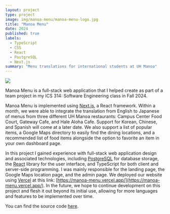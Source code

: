 ```yaml
---
layout: project
type: project
image: img/manoa-menu/manoa-menu-logo.jpg
title: "Manoa Menu"
date: 2024
published: true
labels:
  - TypeScript
  - CSS
  - React
  - PostgreSQL
  - Next.js
summary: "Menu translations for international students at UH Manoa"
---
```


<img class="img-fluid" src="../img/manoa-menu/landing-page.png">

Manoa Menu is a full-stack web application that I helped create as part of a team project in my ICS 314: Software Engineering class in Fall 2024.

Manoa Menu is implemented using [Next.js](https://nextjs.org/), a React framework. Within a month, we were able to integrate the translation from English to Japanese of menus from three different UH Manoa restaurants: Campus Center Food Court, Gateway Cafe, and Hale Aloha Cafe. Support for Korean, Chinese, and Spanish will come at a later date. We also support a list of popular items, a Google Maps directory to easily find the dining locations, and a recommended list of food items alongside the option to favorite an item in your own dashboard page.

In this project I gained experience with full-stack web application design and associated technologies, including [PostgreSQL](https://www.postgresql.org/) for database storage, the [React](https://react.dev/) library for the user interface, and TypeScript for both client and server-side programming. I was mainly responsible for the landing page, the Google Maps location page, and the admin page. We deployed our website using [Vercel](https://vercel.com/) at this link: [https://manoa-menu.vercel.app/](https://manoa-menu.vercel.app/). In the future, we hope to continue development on this project and flesh it out beyond its initial use, allowing for more languages and features to be implemented over time.

You can find the source code [here](https://github.com/manoa-menu/manoa-menu).
